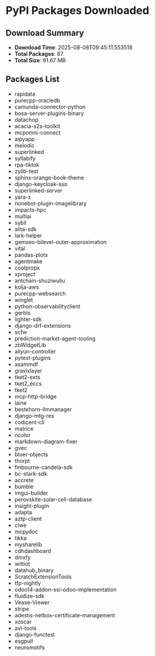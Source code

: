 # PyPI Packages Downloaded

## Download Summary
- **Download Time**: 2025-08-08T09:45:11.553518
- **Total Packages**: 87
- **Total Size**: 61.67 MB

## Packages List
- rapidata
- purecpp-oracledb
- camunda-connector-python
- bosa-server-plugins-binary
- datachop
- acacia-s2s-toolkit
- mcpomni-connect
- aipyapp
- melodic
- superlinked
- syllabify
- rpa-tiktok
- zylib-test
- sphinx-orange-book-theme
- django-keycloak-sso
- superlinked-server
- yara-x
- nonebot-plugin-imagelibrary
- impacts-hpc
- multiai
- sybil
- alita-sdk
- lark-helper
- gemseo-bilevel-outer-approximation
- vital
- pandas-plots
- agentmake
- coolpropx
- xproject
- antchain-shuziwuliu
- kolja-aws
- purecpp-websearch
- winglet
- python-observabilityclient
- gerbls
- lighter-sdk
- django-drf-extensions
- scfw
- prediction-market-agent-tooling
- zbWidgetLib
- aliyun-controller
- pytest-plugins
- asammdf
- gravixlayer
- tket2-exts
- tket2_eccs
- tket2
- mcp-http-bridge
- laine
- bestehorn-llmmanager
- django-mtg-res
- codicent-cli
- matrice
- ncolor
- markdown-diagram-fixer
- gvec
- bluer-objects
- thorpt
- finbourne-candela-sdk
- bc-stark-sdk
- accrete
- bumble
- imgui-builder
- perovskite-solar-cell-database
- insight-plugin
- adapta
- aztp-client
- clwe
- mcpydoc
- tikka
- mysharelib
- cdhdashboard
- dmxfy
- wittiot
- datahub_binary
- ScratchExtensionTools
- tfp-nightly
- odoo14-addon-ssi-odoo-implementation
- fluidize-sdk
- Vease-Viewer
- stripe
- adestis-netbox-certificate-management
- xoscar
- avi-tools
- django-functest
- esgpull
- neuromotifs
